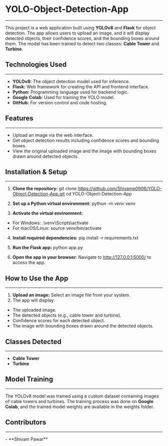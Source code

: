 # YOLO-Object-Detection-App
<hr>

This project is a web application built using **YOLOv8** and **Flask** for object detection. The app allows users to upload an image, and it will display detected objects, their confidence scores, and the bounding boxes around them. The model has been trained to detect two classes: **Cable Tower** and **Turbine**.

## Technologies Used
<hr>

- **YOLOv8:** The object detection model used for inference.
- **Flask:** Web framework for creating the API and frontend interface.
- **Python:** Programming language used for backend logic.
- **Google Colab:** Used for training the YOLO model.
- **GitHub:** For version control and code hosting.

## Features
<hr>

- Upload an image via the web interface.
- Get object detection results including confidence scores and bounding boxes.
- View the original uploaded image and the image with bounding boxes drawn around detected objects.

## Installation & Setup
<hr>

1. **Clone the repository:**
git clone https://github.com/Shivamp0906/YOLO-Object-Detection-App.git
cd YOLO-Object-Detection-App

2. **Set up a Python virtual environment:** 
python -m venv venv

3. **Activate the virtual environment:**
- For Windows: .\venv\Scripts\activate
- For macOS/Linux: source venv/bin/activate

4. **Install required dependencies:** 
pip install -r requirements.txt

5. **Run the Flask app:**
python app.py

6. **Open the app in your browser:**
Navigate to http://127.0.0.1:5000/ to access the app.

## How to Use the App
<hr>

1. **Upload an image:** Select an image file from your system.
2. The app will display:
- The uploaded image.
- The detected objects (e.g., cable tower and turbine).
- Confidence scores for each detected object.
- The image with bounding boxes drawn around the detected objects.

## Classes Detected
<hr>

- **Cable Tower**
- **Turbine**

## Model Training
<hr> 

The YOLOv8 model was trained using a custom dataset containing images of cable towers and turbines. The training process was done on **Google Colab**, and the trained model weights are available in the weights folder.

## Contributors
<hr>
- **Shivam Pawar**



